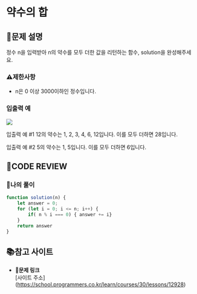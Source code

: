 # 약수의 합

## **📝문제 설명**
정수 n을 입력받아 n의 약수를 모두 더한 값을 리턴하는 함수, solution을 완성해주세요.
### **⚠제한사항**
- n은 0 이상 3000이하인 정수입니다.
### **입출력 예**
![](https://velog.velcdn.com/images/ssori0421/post/15b5f33f-905c-41bf-8a78-735ea4577a8b/image.png)

입출력 예 #1
12의 약수는 1, 2, 3, 4, 6, 12입니다. 이를 모두 더하면 28입니다.

입출력 예 #2
5의 약수는 1, 5입니다. 이를 모두 더하면 6입니다.
## **🧐CODE REVIEW**
### **🧾나의 풀이**

```js
function solution(n) {
    let answer = 0;
    for (let i = 0; i <= n; i++) {
        if( n % i === 0) { answer += i}
    }
    return answer
}
```

## 📚참고 사이트

- **🔗문제 링크**<br/>
[사이트 주소]
(https://school.programmers.co.kr/learn/courses/30/lessons/12928)
